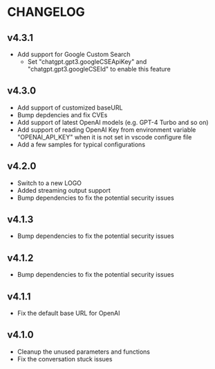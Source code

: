 # CHANGELOG

## v4.3.1

* Add support for Google Custom Search
  * Set "chatgpt.gpt3.googleCSEApiKey" and "chatgpt.gpt3.googleCSEId" to enable this feature

## v4.3.0

* Add support of customized baseURL
* Bump depdencies and fix CVEs
* Add support of latest OpenAI models (e.g. GPT-4 Turbo and so on)
* Add support of reading OpenAI Key from environment variable "OPENAI_API_KEY" when it is not set in vscode configure file
* Add a few samples for typical configurations

## v4.2.0

* Switch to a new LOGO
* Added streaming output support
* Bump dependencies to fix the potential security issues

## v4.1.3

* Bump dependencies to fix the potential security issues

## v4.1.2

* Bump dependencies to fix the potential security issues

## v4.1.1

* Fix the default base URL for OpenAI

## v4.1.0

* Cleanup the unused parameters and functions
* Fix the conversation stuck issues
